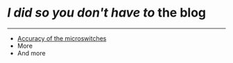 # *I did so you don't have to* the blog
---

- [Accuracy of the microswitches](microswitch_accuracy/switch.md)
- More
- And more
